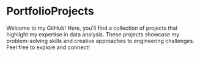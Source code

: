 # PortfolioProjects

Welcome to my GitHub! Here, you'll find a collection of projects that highlight my expertise in data analysis. These projects showcase my problem-solving skills and creative approaches to engineering challenges. Feel free to explore and connect!
